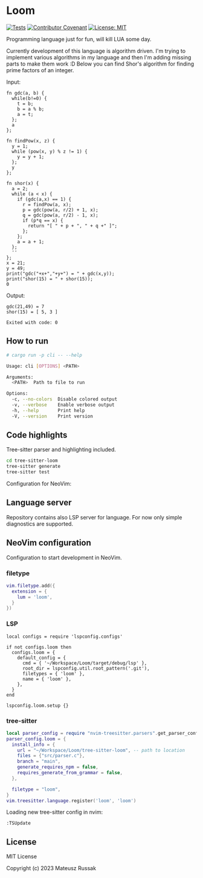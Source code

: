 # Loom

[![Tests](https://github.com/raaymax/loom/actions/workflows/rust.yml/badge.svg)](https://github.com/raaymax/loom/actions/workflows/rust.yml)
[![Contributor Covenant](https://img.shields.io/badge/Contributor%20Covenant-2.1-4baaaa.svg)](code_of_conduct.md)
[![License: MIT](https://img.shields.io/badge/License-MIT-yellow.svg)](https://opensource.org/licenses/MIT)


Programming language just for fun, will kill LUA some day.

Currently development of this language is algorithm driven. I'm trying to implement various algorithms in my language and then I'm adding missing parts to make them work :D 
Below you can find Shor's algorithm for finding prime factors of an integer.

Input:
```loom
fn gdc(a, b) {
  while(b!=0) {
    t = b;
    b = a % b;
    a = t;
  };
  a
};

fn findPow(x, z) {
  y = 1;
  while (pow(x, y) % z != 1) {
    y = y + 1;
  };
  y
};

fn shor(x) {
  a = 2;
  while (a < x) {
    if (gdc(a,x) == 1) {
      r = findPow(a, x);
      p = gdc(pow(a, r/2) + 1, x);
      q = gdc(pow(a, r/2) - 1, x);
      if (p*q == x) {
        return "[ " + p + ", " + q +" ]";
      };
    };
    a = a + 1;
  };
  ''
};
x = 21;
y = 49;
print("gdc("+x+","+y+") = " + gdc(x,y));
print("shor(15) = " + shor(15));
0
```
Output:
```
gdc(21,49) = 7
shor(15) = [ 5, 3 ]

Exited with code: 0
```
## How to run
```bash
# cargo run -p cli -- --help

Usage: cli [OPTIONS] <PATH>

Arguments:
  <PATH>  Path to file to run

Options:
  -c, --no-colors  Disable colored output
  -v, --verbose    Enable verbose output
  -h, --help       Print help
  -V, --version    Print version
```



## Code highlights
Tree-sitter parser and highlighting included.
```bash
cd tree-sitter-loom
tree-sitter generate
tree-sitter test 
```

Configuration for NeoVim:

## Language server

Repository contains also LSP server for language. 
For now only simple diagnostics are supported.

## NeoVim configuration

Configuration to start development in NeoVim. 

### filetype
```lua
vim.filetype.add({
  extension = {
    lum = 'loom',
  }
})
```

### LSP
```
local configs = require 'lspconfig.configs'

if not configs.loom then
  configs.loom = {
    default_config = {
      cmd = { '~/Workspace/Loom/target/debug/lsp' },
      root_dir = lspconfig.util.root_pattern('.git'),
      filetypes = { 'loom' },
      name = { 'loom' },
    },
  }
end

lspconfig.loom.setup {}
```

### tree-sitter
```lua
local parser_config = require "nvim-treesitter.parsers".get_parser_configs()
parser_config.loom = {
  install_info = {
    url = "~/Workspace/Loom/tree-sitter-loom", -- path to location 
    files = {"src/parser.c"},
    branch = "main",
    generate_requires_npm = false,
    requires_generate_from_grammar = false,
  },

  filetype = "loom",
}
vim.treesitter.language.register('loom', 'loom')  
```

Loading new tree-sitter config in nvim:
```
:TSUpdate
```

## License
MIT License

Copyright (c) 2023 Mateusz Russak
